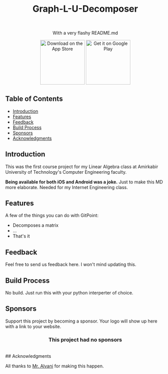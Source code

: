<h1 align="center"> Graph-L-U-Decomposer </h1> <br>

<p align="center">
  With a very flashy README.md
</p>

<p align="center">
  <img alt="Download on the App Store" title="App Store" src="http://i.imgur.com/0n2zqHD.png" width="140">
  <img alt="Get it on Google Play" title="Google Play" src="http://i.imgur.com/mtGRPuM.png" width="140">
</p>

## Table of Contents

- [Introduction](#introduction)
- [Features](#features)
- [Feedback](#feedback)
- [Build Process](#build-process)
- [Sponsors](#sponsors-)
- [Acknowledgments](#acknowledgments)


## Introduction

This was the first course project for my Linear Algebra class at Amirkabir University of Technology's Computer Engineering faculty.

**Being available for both iOS and Android was a joke.**
Just to make this MD more elaborate. Needed for my Internet Engineering class.

## Features

A few of the things you can do with GitPoint:

* Decomposes a matrix
* ...
* That's it

## Feedback

Feel free to send us feedback here. I won't mind updating this.

## Build Process
No build. Just run this with your python interperter of choice.

## Sponsors
Support this project by becoming a sponsor. Your logo will show up here with a link to your website.
<h3 align="center"> This project had no sponsors </h3> <br>
## Acknowledgments

All thanks to [Mr. Alvani](https://www.github.com/1995parham) for making this happen.
